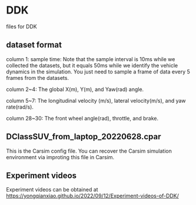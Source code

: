 # DDK
files for DDK

## dataset format

column 1: sample time: Note that the sample interval is 10ms while we collected the datasets, but it equals 50ms while we identify the vehicle dynamics in the simulation. You just need to sample a frame of data every 5 frames from the datasets.

column 2~4: The global X(m), Y(m), and Yaw(rad) angle.

column 5~7: The longitudinal velocity (m/s), lateral velocity(m/s), and yaw rate(rad/s).

column 28~30: The front wheel angle(rad), throttle, and brake.

## DClassSUV_from_laptop_20220628.cpar

This is the Carsim config file. You can recover the Carsim simulation environment via improting this file in Carsim.

## Experiment videos

Experiment videos can be obtained at https://yongqianxiao.github.io/2022/09/12/Experiment-videos-of-DDK/

